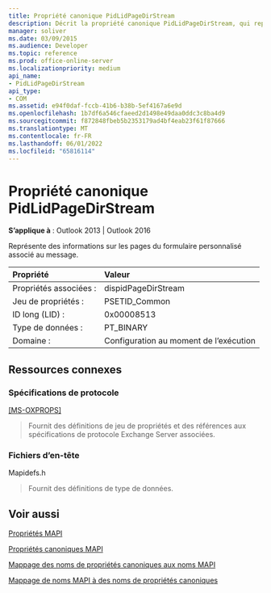 ```yaml
---
title: Propriété canonique PidLidPageDirStream
description: Décrit la propriété canonique PidLidPageDirStream, qui représente des informations sur les pages du formulaire personnalisé associé au message.
manager: soliver
ms.date: 03/09/2015
ms.audience: Developer
ms.topic: reference
ms.prod: office-online-server
ms.localizationpriority: medium
api_name:
- PidLidPageDirStream
api_type:
- COM
ms.assetid: e94f0daf-fccb-41b6-b38b-5ef4167a6e9d
ms.openlocfilehash: 1b7df6a546cfaeed2d1498e49daa0ddc3c8ba4d9
ms.sourcegitcommit: f872848fbeb5b2353179ad4bf4eab23f61f87666
ms.translationtype: MT
ms.contentlocale: fr-FR
ms.lasthandoff: 06/01/2022
ms.locfileid: "65816114"
---
```

# <a name="pidlidpagedirstream-canonical-property"></a>Propriété canonique PidLidPageDirStream

  
  
**S’applique à** : Outlook 2013 | Outlook 2016 
  
Représente des informations sur les pages du formulaire personnalisé associé au message.
  
|Propriété|Valeur|
|:-----|:-----|
|Propriétés associées :  <br/> |dispidPageDirStream  <br/> |
|Jeu de propriétés :  <br/> |PSETID_Common  <br/> |
|ID long (LID) :  <br/> |0x00008513  <br/> |
|Type de données :  <br/> |PT_BINARY  <br/> |
|Domaine :  <br/> |Configuration au moment de l’exécution  <br/> |
   
## <a name="related-resources"></a>Ressources connexes

### <a name="protocol-specifications"></a>Spécifications de protocole

[[MS-OXPROPS]](https://msdn.microsoft.com/library/f6ab1613-aefe-447d-a49c-18217230b148%28Office.15%29.aspx)
  
> Fournit des définitions de jeu de propriétés et des références aux spécifications de protocole Exchange Server associées.
    
### <a name="header-files"></a>Fichiers d’en-tête

Mapidefs.h
  
> Fournit des définitions de type de données.
    
## <a name="see-also"></a>Voir aussi



[Propriétés MAPI](mapi-properties.md)
  
[Propriétés canoniques MAPI](mapi-canonical-properties.md)
  
[Mappage des noms de propriétés canoniques aux noms MAPI](mapping-canonical-property-names-to-mapi-names.md)
  
[Mappage de noms MAPI à des noms de propriétés canoniques](mapping-mapi-names-to-canonical-property-names.md)

